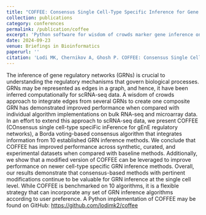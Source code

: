 ```yaml
---
title: "COFFEE: Consensus Single Cell-Type Specific Inference for Gene Regulatory Networks"
collection: publications
category: conferences
permalink: /publication/coffee
excerpt: 'Python software for wisdom of crowds marker gene inference on scRNAseq data.'
date: 2024-09-23
venue: Briefings in Bioinformatics
paperurl: ''
citation: 'Lodi MK, Chernikov A, Ghosh P. COFFEE: Consensus Single Cell-Type Specific Inference for Gene Regulatory Networks. Brief Bioinform. 2024;25(6):bbae457. doi:10.1093/bib/bbae457.'
---
```


The inference of gene regulatory networks (GRNs) is crucial to understanding the regulatory mechanisms that govern biological processes. GRNs may be represented as edges in a graph, and hence, it have been inferred computationally for scRNA-seq data. A wisdom of crowds approach to integrate edges from several GRNs to create one composite GRN has demonstrated improved performance when compared with individual algorithm implementations on bulk RNA-seq and microarray data. In an effort to extend this approach to scRNA-seq data, we present COFFEE (COnsensus single cell-type speciFic inFerence for gEnE regulatory networks), a Borda voting-based consensus algorithm that integrates information from 10 established GRN inference methods. We conclude that COFFEE has improved performance across synthetic, curated, and experimental datasets when compared with baseline methods. Additionally, we show that a modified version of COFFEE can be leveraged to improve performance on newer cell-type specific GRN inference methods. Overall, our results demonstrate that consensus-based methods with pertinent modifications continue to be valuable for GRN inference at the single cell level. While COFFEE is benchmarked on 10 algorithms, it is a flexible strategy that can incorporate any set of GRN inference algorithms according to user preference. A Python implementation of COFFEE may be found on GitHub: https://github.com/lodimk2/coffee
